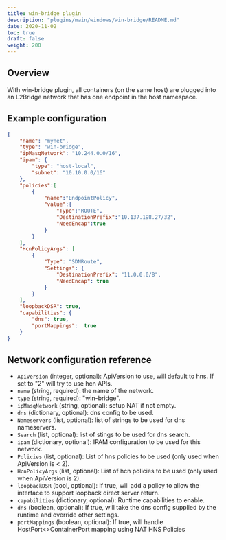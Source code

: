 ```yaml
---
title: win-bridge plugin
description: "plugins/main/windows/win-bridge/README.md"
date: 2020-11-02
toc: true
draft: false
weight: 200
---
```


## Overview

With win-bridge plugin, all containers (on the same host) are plugged into an L2Bridge network that has one endpoint in the host namespace.

## Example configuration
```json
{
	"name": "mynet",
	"type": "win-bridge",
	"ipMasqNetwork": "10.244.0.0/16",
	"ipam": {
		"type": "host-local",
		"subnet": "10.10.0.0/16"
	},
    "policies":[
        {
            "name":"EndpointPolicy",
            "value":{
                "Type":"ROUTE",
                "DestinationPrefix":"10.137.198.27/32",
                "NeedEncap":true
            }
        } 
    ],
    "HcnPolicyArgs": [
        {
            "Type": "SDNRoute",
            "Settings": {
                "DestinationPrefix": "11.0.0.0/8",
                "NeedEncap": true
            }
        }
    ],
    "loopbackDSR": true,
    "capabilities": {
        "dns": true,
        "portMappings":  true
    }
}
```

## Network configuration reference

* `ApiVersion` (integer, optional): ApiVersion to use, will default to hns. If set to "2" will try to use hcn APIs.
* `name` (string, required): the name of the network.
* `type` (string, required): "win-bridge".
* `ipMasqNetwork` (string, optional): setup NAT if not empty.
* `dns` (dictionary, optional): dns config to be used.
 * `Nameservers` (list, optional): list of strings to be used for dns nameservers.
 * `Search` (list, optional): list of stings to be used for dns search.
* `ipam` (dictionary, optional): IPAM configuration to be used for this network.
* `Policies` (list, optional): List of hns policies to be used (only used when ApiVersion is < 2).
* `HcnPolicyArgs` (list, optional): List of hcn policies to be used (only used when ApiVersion is 2).
* `loopbackDSR` (bool, optional): If true, will add a policy to allow the interface to support loopback direct server return.
* `capabilities` (dictionary, optional): Runtime capabilities to enable.
 * `dns` (boolean, optional): If true, will take the dns config supplied by the runtime and override other settings.
 * `portMappings` (boolean, optional): If true, will handle HostPort<>ContainerPort mapping using NAT HNS Policies
